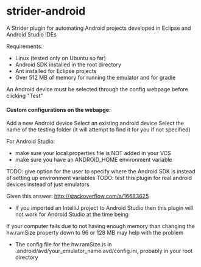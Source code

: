 # strider-android

A Strider plugin for automating Android projects developed in Eclipse and Android Studio IDEs

Requirements:
*  Linux (tested only on Ubuntu so far)
*  Android SDK installed in the root directory
*  Ant installed for Eclipse projects
*  Over 512 MB of memory for running the emulator and for gradle

An Android device must be selected through the config webpage before clicking "Test"

#### Custom configurations on the webapge:

Add a new Android device
Select an existing android device
Select the name of the testing folder (it will attempt to find it for you if not specified)

For Android Studio:
*  make sure your local.properties file is NOT added in your VCS
*  make sure you have an ANDROID_HOME environment variable

TODO: give option for the user to specify where the Android SDK is instead of setting up environment variables
TODO: test this plugin for real android devices instead of just emulators

Given this answer: http://stackoverflow.com/a/16683625
*  If you imported an IntelliJ project to Android Studio then this plugin will not work for Android Studio at the time being

If your computer fails due to not having enough memory than changing the hw.ramSize property down to 96 or 128 MB may help with the problem
*  The config file for the hw.ramSize is in .android/avd/your_emulator_name.avd/config.ini, probably in your root directory